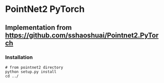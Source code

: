 # PointNet2 PyTorch 
## Implementation from https://github.com/sshaoshuai/Pointnet2.PyTorch

### Installation
```shell
# from pointnet2 directory
python setup.py install
cd ../
```
